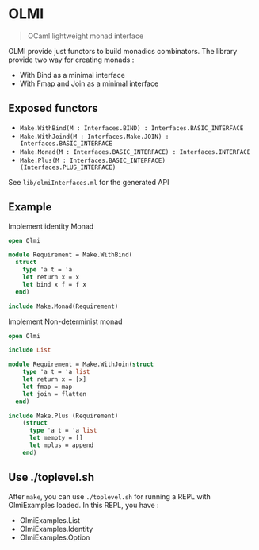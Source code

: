 # OLMI 
> OCaml lightweight monad interface

OLMI provide just functors to build monadics combinators. The library provide two 
way for creating monads : 

-  With Bind as a minimal interface 
-  With Fmap and Join as a minimal interface 

## Exposed functors 

-  `Make.WithBind(M : Interfaces.BIND) : Interfaces.BASIC_INTERFACE`
-  `Make.WithJoind(M : Interfaces.Make.JOIN) : Interfaces.BASIC_INTERFACE`
-  `Make.Monad(M : Interfaces.BASIC_INTERFACE) : Interfaces.INTERFACE`
-  `Make.Plus(M : Interfaces.BASIC_INTERFACE) (Interfaces.PLUS_INTERFACE)`

See `lib/olmiInterfaces.ml` for the generated API
 
## Example

Implement identity Monad 

```ocaml
open Olmi 

module Requirement = Make.WithBind(
  struct
    type 'a t = 'a
    let return x = x
    let bind x f = f x
  end)

include Make.Monad(Requirement)

```

Implement Non-determinist monad 

```ocaml
open Olmi

include List

module Requirement = Make.WithJoin(struct
    type 'a t = 'a list
    let return x = [x]
    let fmap = map
    let join = flatten
  end)

include Make.Plus (Requirement)
    (struct
      type 'a t = 'a list
      let mempty = []
      let mplus = append
    end)

```

## Use ./toplevel.sh 
After `make`, you can use `./toplevel.sh` for running a REPL with OlmiExamples loaded. 
In this REPL, you have : 

-  OlmiExamples.List
-  OlmiExamples.Identity
-  OlmiExamples.Option


